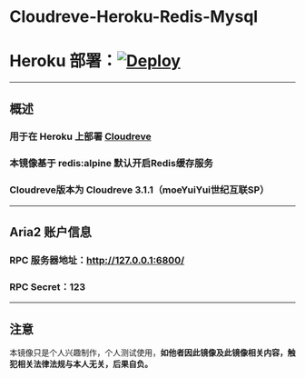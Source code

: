 # Cloudreve-Heroku-Redis-Mysql
# Heroku 部署：[![Deploy](https://www.herokucdn.com/deploy/button.svg)](https://heroku.com/deploy)
---
## 概述
### 用于在 Heroku 上部署 [Cloudreve](https://cloudreve.org/)
### 本镜像基于 redis:alpine 默认开启Redis缓存服务
### Cloudreve版本为 Cloudreve 3.1.1（moeYuiYui世纪互联SP）
---
## Aria2 账户信息
### RPC 服务器地址：http://127.0.0.1:6800/
### RPC Secret：123
---
## 注意
本镜像只是个人兴趣制作，个人测试使用，**如他者因此镜像及此镜像相关内容，触犯相关法律法规与本人无关，后果自负。**